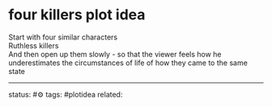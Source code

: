 # four killers plot idea
Start with four similar characters  
Ruthless killers  
And then open up them slowly - so that the viewer feels how he underestimates the circumstances of life of how they came to the same state

---
status: #⚙️ 
tags: #plotidea 
related: 